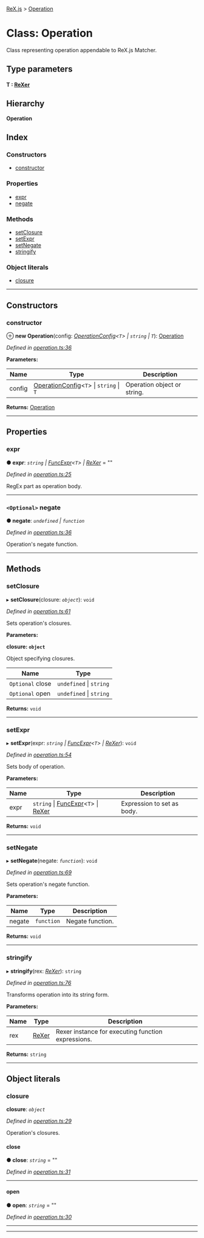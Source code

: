 [ReX.js](../README.md) > [Operation](../classes/operation.md)

# Class: Operation

Class representing operation appendable to ReX.js Matcher.

## Type parameters
#### T :  [ReXer](rexer.md)
## Hierarchy

**Operation**

## Index

### Constructors

* [constructor](operation.md#constructor)

### Properties

* [expr](operation.md#expr)
* [negate](operation.md#negate)

### Methods

* [setClosure](operation.md#setclosure)
* [setExpr](operation.md#setexpr)
* [setNegate](operation.md#setnegate)
* [stringify](operation.md#stringify)

### Object literals

* [closure](operation.md#closure)

---

## Constructors

<a id="constructor"></a>

###  constructor

⊕ **new Operation**(config: *[OperationConfig](../interfaces/operationconfig.md)<`T`> \| `string` \| `T`*): [Operation](operation.md)

*Defined in [operation.ts:36](https://github.com/areknawo/Rex/blob/908eee5/src/operation.ts#L36)*

**Parameters:**

| Name | Type | Description |
| ------ | ------ | ------ |
| config | [OperationConfig](../interfaces/operationconfig.md)<`T`> \| `string` \| `T` |  Operation object or string. |

**Returns:** [Operation](operation.md)

___

## Properties

<a id="expr"></a>

###  expr

**● expr**: *`string` \| [FuncExpr](../interfaces/funcexpr.md)<`T`> \| [ReXer](rexer.md)* = ""

*Defined in [operation.ts:25](https://github.com/areknawo/Rex/blob/908eee5/src/operation.ts#L25)*

RegEx part as operation body.

___
<a id="negate"></a>

### `<Optional>` negate

**● negate**: *`undefined` \| `function`*

*Defined in [operation.ts:36](https://github.com/areknawo/Rex/blob/908eee5/src/operation.ts#L36)*

Operation's negate function.

___

## Methods

<a id="setclosure"></a>

###  setClosure

▸ **setClosure**(closure: *`object`*): `void`

*Defined in [operation.ts:61](https://github.com/areknawo/Rex/blob/908eee5/src/operation.ts#L61)*

Sets operation's closures.

**Parameters:**

**closure: `object`**

Object specifying closures.

| Name | Type |
| ------ | ------ |
| `Optional` close | `undefined` \| `string` |
| `Optional` open | `undefined` \| `string` |

**Returns:** `void`

___
<a id="setexpr"></a>

###  setExpr

▸ **setExpr**(expr: *`string` \| [FuncExpr](../interfaces/funcexpr.md)<`T`> \| [ReXer](rexer.md)*): `void`

*Defined in [operation.ts:54](https://github.com/areknawo/Rex/blob/908eee5/src/operation.ts#L54)*

Sets body of operation.

**Parameters:**

| Name | Type | Description |
| ------ | ------ | ------ |
| expr | `string` \| [FuncExpr](../interfaces/funcexpr.md)<`T`> \| [ReXer](rexer.md) |  Expression to set as body. |

**Returns:** `void`

___
<a id="setnegate"></a>

###  setNegate

▸ **setNegate**(negate: *`function`*): `void`

*Defined in [operation.ts:69](https://github.com/areknawo/Rex/blob/908eee5/src/operation.ts#L69)*

Sets operation's negate function.

**Parameters:**

| Name | Type | Description |
| ------ | ------ | ------ |
| negate | `function` |  Negate function. |

**Returns:** `void`

___
<a id="stringify"></a>

###  stringify

▸ **stringify**(rex: *[ReXer](rexer.md)*): `string`

*Defined in [operation.ts:76](https://github.com/areknawo/Rex/blob/908eee5/src/operation.ts#L76)*

Transforms operation into its string form.

**Parameters:**

| Name | Type | Description |
| ------ | ------ | ------ |
| rex | [ReXer](rexer.md) |  Rexer instance for executing function expressions. |

**Returns:** `string`

___

## Object literals

<a id="closure"></a>

###  closure

**closure**: *`object`*

*Defined in [operation.ts:29](https://github.com/areknawo/Rex/blob/908eee5/src/operation.ts#L29)*

Operation's closures.

<a id="closure.close"></a>

####  close

**● close**: *`string`* = ""

*Defined in [operation.ts:31](https://github.com/areknawo/Rex/blob/908eee5/src/operation.ts#L31)*

___
<a id="closure.open"></a>

####  open

**● open**: *`string`* = ""

*Defined in [operation.ts:30](https://github.com/areknawo/Rex/blob/908eee5/src/operation.ts#L30)*

___

___

